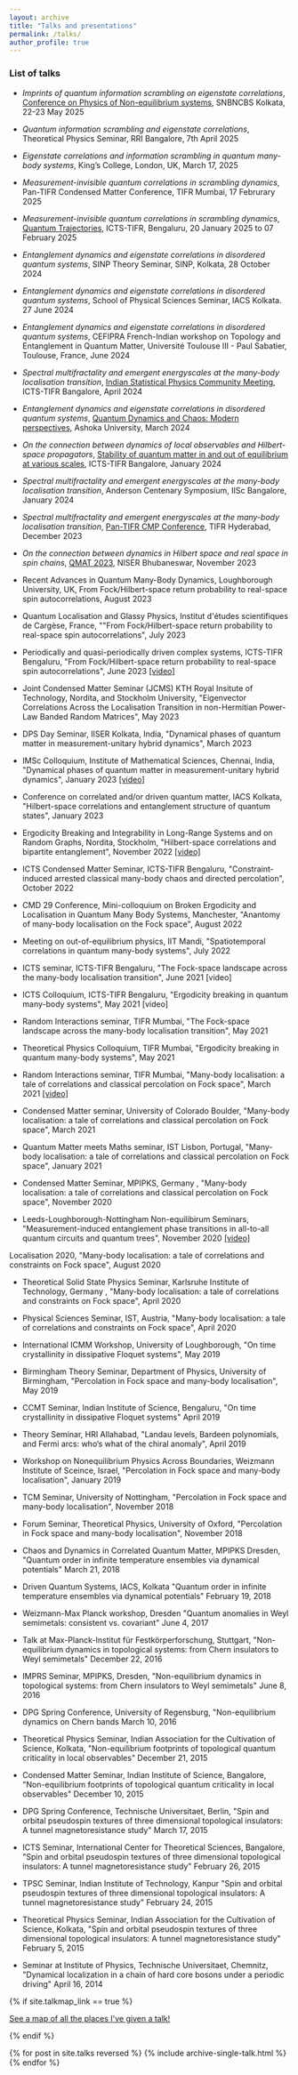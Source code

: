 ```yaml
---
layout: archive
title: "Talks and presentations"
permalink: /talks/
author_profile: true
---
```


### List of talks

- *Imprints of quantum information scrambling on eigenstate correlations*, [Conference on Physics of Non-equilibrium systems](https://newweb.bose.res.in/Conferences/CQNS-2025/), SNBNCBS Kolkata, 22-23 May 2025

- *Quantum information scrambling and eigenstate correlations*, Theoretical Physics Seminar, RRI Bangalore, 7th April 2025

- *Eigenstate correlations and information scrambling in quantum many-body systems*, King’s College, London, UK, March 17, 2025

- *Measurement-invisible quantum correlations in scrambling dynamics*, Pan-TIFR Condensed Matter Conference, TIFR Mumbai, 17 Februrary 2025

- *Measurement-invisible quantum correlations in scrambling dynamics*, [Quantum Trajectories](https://www.icts.res.in/program/qt), ICTS-TIFR, Bengaluru, 20 January 2025 to 07 February 2025

- *Entanglement dynamics and eigenstate correlations in disordered quantum systems*, SINP Theory Seminar, SINP, Kolkata, 28 October 2024

- *Entanglement dynamics and eigenstate correlations in disordered quantum systems*, School of Physical Sciences Seminar, IACS Kolkata. 27 June 2024

- *Entanglement dynamics and eigenstate correlations in disordered quantum systems*, CEFIPRA French-Indian workshop on Topology and Entanglement in Quantum Matter, Université Toulouse III - Paul Sabatier, Toulouse, France, June 2024

- *Spectral multifractality and emergent energyscales at the many-body localisation transition*, [Indian Statistical Physics Community Meeting](https://www.icts.res.in/discussion-meeting/ispcm2024), ICTS-TIFR Bangalore, April 2024 

- *Entanglement dynamics and eigenstate correlations in disordered quantum systems*, [Quantum Dynamics and Chaos: Modern perspectives](https://www.ashoka.edu.in/wp-content/uploads/2024/03/Workshop_Schedule_9.pdf), Ashoka University, March 2024 

- *On the connection between dynamics of local observables and Hilbert-space propagators*, [Stability of quantum matter in and out of equilibrium at various scales](https://www.icts.res.in/program/SQMVS2024), ICTS-TIFR Bangalore, January 2024 

- *Spectral multifractality and emergent energyscales at the many-body localisation transition*, Anderson Centenary Symposium, IISc Bangalore, January 2024 

- *Spectral multifractality and emergent energyscales at the many-body localisation transition*, [Pan-TIFR CMP Conference](https://sites.google.com/tifrh.res.in/cmp2023/home), TIFR Hyderabad, December 2023 

- *On the connection between dynamics in Hilbert space and real space in spin chains*, [QMAT 2023](https://sites.google.com/niser.ac.in/qmat2023/), NISER Bhubaneswar, November 2023 

- Recent Advances in Quantum Many-Body Dynamics, Loughborough University, UK, From Fock/Hilbert-space return probability to real-space spin autocorrelations, August 2023 

- Quantum Localisation and Glassy Physics, Institut d'études scientifiques de Cargèse, France, ""From Fock/Hilbert-space return probability to real-space spin autocorrelations", July 2023 

- Periodically and quasi-periodically driven complex systems, ICTS-TIFR Bengaluru, "From Fock/Hilbert-space return probability to real-space spin autocorrelations", June 2023 [[video]](https://www.youtube.com/live/d8w2Qbj8LNA)

- Joint Condensed Matter Seminar (JCMS) KTH Royal Insitute of Technology, Nordita, and Stockholm University, "Eigenvector Correlations Across the Localisation Transition in non-Hermitian Power-Law Banded Random Matrices", May 2023 

- DPS Day Seminar, IISER Kolkata, India, "Dynamical phases of quantum matter in measurement-unitary hybrid dynamics", March 2023 

- IMSc Colloquium, Institute of Mathematical Sciences, Chennai, India, "Dynamical phases of quantum matter in measurement-unitary hybrid dynamics", January 2023  [[video]](https://www.youtube.com/watch?v=8nrxKpIuNks)

- Conference on correlated and/or driven quantum matter, IACS Kolkata, "Hilbert-space correlations and entanglement structure of quantum states", January 2023  

- Ergodicity Breaking and Integrability in Long-Range Systems and on Random Graphs, Nordita, Stockholm, "Hilbert-space correlations and bipartite entanglement", November 2022 [[video]](https://enabla.com/en/pub/965/video)

- ICTS Condensed Matter Seminar, ICTS-TIFR Bengaluru, "Constraint-induced arrested classical many-body chaos and directed percolation", October 2022

- CMD 29 Conference, Mini-colloquium on Broken Ergodicity and Localisation in Quantum Many Body Systems, Manchester, "Anantomy of many-body localisation on the Fock space", August 2022 

- Meeting on out-of-equilibrium physics, IIT Mandi, "Spatiotemporal correlations in quantum many-body systems", July 2022 

- ICTS seminar, ICTS-TIFR Bengaluru, "The Fock-space landscape across the many-body localisation  transition", June 2021 [video]

- ICTS Colloquium, ICTS-TIFR Bengaluru, "Ergodicity breaking in quantum many-body systems", May 2021  [video]

- Random Interactions seminar, TIFR Mumbai, "The Fock-space landscape across the many-body localisation  transition", May 2021 

- Theoretical Physics Colloquium, TIFR Mumbai, "Ergodicity breaking in quantum many-body systems", May 2021 

- Random Interactions seminar, TIFR Mumbai, "Many-body localisation: a tale of correlations and classical percolation on Fock space", March 2021  [[video]](https://www.youtube.com/watch?v=WjL3r0-q2UE)

- Condensed Matter seminar, University of Colorado Boulder,  "Many-body localisation: a tale of correlations and classical percolation on Fock space", March 2021 

- Quantum Matter meets Maths seminar, IST Lisbon, Portugal,  "Many-body localisation: a tale of correlations and classical percolation on Fock space", January 2021 

- Condensed Matter Seminar,  MPIPKS, Germany , "Many-body localisation: a tale of correlations and classical percolation on Fock space", November 2020 

- Leeds-Loughborough-Nottingham Non-equilibirum Seminars, "Measurement-induced entanglement phase transitions in all-to-all quantum circuits and quantum trees", November 2020  [[video]](https://www.youtube.com/watch?v=78LwPq0HOKs)

Localisation 2020, "Many-body localisation: a tale of correlations and constraints on Fock space", August 2020 

- Theoretical Solid State Physics Seminar,  Karlsruhe Institute of Technology, Germany , "Many-body localisation: a tale of correlations and constraints on Fock space", April 2020 

- Physical Sciences Seminar, IST, Austria, "Many-body localisation: a tale of correlations and constraints on Fock space", April 2020 

- International ICMM Workshop, University of Loughborough, "On time crystallinity in dissipative Floquet systems",  May 2019 

- Birmingham Theory Seminar, Department of Physics, University of Birmingham, "Percolation in Fock space and many-body localisation", May 2019 

- CCMT Seminar, Indian Institute of Science, Bengaluru, "On time crystallinity in dissipative Floquet systems" April 2019 

- Theory Seminar, HRI Allahabad, "Landau levels, Bardeen polynomials, and Fermi arcs: who‘s what of the chiral anomaly", April 2019 

- Workshop on Nonequilibrium Physics Across Boundaries, Weizmann Institute of Sceince, Israel, "Percolation in Fock space and many-body localisation", January 2019 

- TCM Seminar, University of Nottingham, "Percolation in Fock space and many-body localisation", November 2018 

- Forum Seminar, Theoretical Physics, University of Oxford, "Percolation in Fock space and many-body localisation", November 2018

- Chaos and Dynamics in Correlated Quantum Matter, MPIPKS Dresden, "Quantum order in infinite temperature ensembles  via dynamical potentials" March 21, 2018  

- Driven Quantum Systems, IACS, Kolkata "Quantum order in infinite temperature ensembles  via dynamical potentials" February 19, 2018  

- Weizmann-Max Planck workshop, Dresden "Quantum anomalies in Weyl semimetals: consistent vs. covariant" June 4, 2017  

- Talk at Max-Planck-Institut für Festkörperforschung, Stuttgart, "Non-equilibrium dynamics in topological systems: from Chern insulators to Weyl semimetals"  December 22, 2016 

- IMPRS Seminar, MPIPKS, Dresden, "Non-equilibrium dynamics in topological systems: from Chern insulators to Weyl semimetals" June 8, 2016 

- DPG Spring Conference, University of Regensburg, "Non-equilibrium dynamics on Chern bands March 10, 2016 

- Theoretical Physics Seminar, Indian Association for the Cultivation of Science, Kolkata, "Non-equilibrium footprints of topological quantum criticality in local observables" December 21, 2015 

- Condensed Matter Seminar, Indian Institute of Science, Bangalore, "Non-equilibrium footprints of topological quantum criticality in local observables" December 10, 2015 


- DPG Spring Conference, Technische Universitaet, Berlin, "Spin and orbital pseudospin textures of three dimensional topological insulators: A tunnel magnetoresistance study" March 17, 2015 

- ICTS Seminar, International Center for Theoretical Sciences, Bangalore, "Spin and orbital pseudospin textures of three dimensional topological insulators: A tunnel magnetoresistance study" February 26, 2015 

- TPSC Seminar, Indian Institute of Technology, Kanpur "Spin and orbital pseudospin textures of three dimensional topological insulators: A tunnel magnetoresistance study" February 24, 2015  

- Theoretical Physics Seminar, Indian Association for the Cultivation of Science, Kolkata, "Spin and orbital pseudospin textures of three dimensional topological insulators: A tunnel magnetoresistance study" February 5, 2015 

- Seminar at Institute of Physics, Technische Universitaet, Chemnitz, "Dynamical localization in a chain of hard core bosons under a periodic driving" April 16, 2014 






{% if site.talkmap_link == true %}

<p style="text-decoration:underline;"><a href="/talkmap.html">See a map of all the places I've given a talk!</a></p>

{% endif %}

{% for post in site.talks reversed %}
  {% include archive-single-talk.html %}
{% endfor %}
